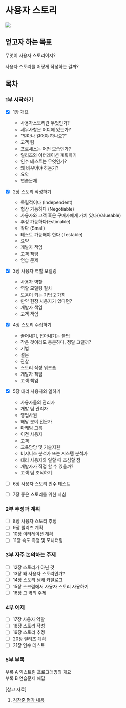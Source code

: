
# 사용자 스토리

![](https://tva1.sinaimg.cn/large/e6c9d24egy1h009ohbkm6j205606o74f.jpg)


## 얻고자 하는 목표

무엇이 사용자 스토리이지?

사용자 스토리를 어떻게 작성하는 걸까?

## 목차

### 1부 시작하기  

- [X] 1장 개요  
  - 사용자스토리란 무엇인가?
  - 세무사항은 어디에 있는가?
  - "얼마나 길어야 하나요?"
  - 고객 팀
  - 프로세스는 어떤 모습인가?
  - 릴리즈와 이터레이션 계획하기
  - 인수 테스트는 무엇인가?
  - 왜 바꾸어야 하는가?
  - 요약
  - 연습문제
- [X] 2장 스토리 작성하기
  - 독립적이다 (Independent)
  - 협상 가능하다 (Negotiable)
  - 사용자와 고객 혹은 구매자에게 가치 있다(Valueable)
  - 추정 가능하다(Estimable)
  - 작다 (Small)
  - 테스트 가능해야 한다 (Testable)
  - 요약
  - 개발자 책임
  - 고객 책임
  - 연습 문제
- [X] 3장 사용자 역할 모델링  
  - 사용자 역할
  - 역할 모델링 절차
  - 도움이 되는 기법 2 가지
  - 만약 현장 사용자가 있다면?
  - 개발자 책임
  - 고객 책임
- [X] 4장 스토리 수집하기  
  - 끌어내기, 잡아내기는 불법
  - 작은 것이라도 충분하다, 정말 그럴까?
  - 기법
  - 설문
  - 관찰
  - 스토리 작성 워크숍
  - 개발자 책임
  - 고객 책임

- [X] 5장 대리 사용자와 일하기  
  - 사용자들의 관리자
  - 개발 팀 관리자
  - 영업사원
  - 해당 분야 전문가
  - 마케팅 그룹
  - 이전 사용자
  - 고객
  - 교육담당 및 기술지원
  - 비지니스 분석가 또는 시스템 분석가
  - 대리 사용자와 일할 때 조심할 점
  - 개발자가 직접 할 수 있을까?
  - 고객 팀 조작하기

- [ ] 6장 사용자 스토리 인수 테스트  
- [ ] 7장 좋은 스토리를 위한 지침  

### 2부 추정과 계획  
- [ ] 8장 사용자 스토리 추정  
- [ ] 9장 릴리즈 계획  
- [ ] 10장 이터레이션 계획  
- [ ] 11장 속도 측정 및 모니터링  

### 3부 자주 논의하는 주제  
- [ ] 12장 스토리가 아닌 것  
- [ ] 13장 왜 사용자 스토리인가?  
- [ ] 14장 스토리 냄새 카탈로그  
- [ ] 15장 스크럼에서 사용자 스토리 사용하기  
- [ ] 16장 그 밖의 주제  

### 4부 예제  
- [ ] 17장 사용자 역할  
- [ ] 18장 스토리 작성  
- [ ] 19장 스토리 추정  
- [ ] 20장 릴리즈 계획  
- [ ] 21장 인수 테스트  

### 5부 부록  
부록 A 익스트림 프로그래밍의 개요  
부록 B 연습문제 해답  
  

[참고 자료]

1. [김창준 평가 내용](http://egloos.zum.com/agile/v/1436128)
